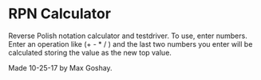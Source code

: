 # RPN Calculator

Reverse Polish notation calculator and testdriver. 
To use, enter numbers. Enter an operation like (+ - * / ) and the last two numbers you enter will be calculated storing the value as the new top value. 


Made 10-25-17 by Max Goshay.

